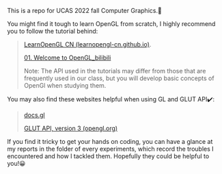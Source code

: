 This is a repo for UCAS 2022 fall Computer Graphics.:wave:

You might find it tough to learn OpenGL from scratch, I highly recommend you to follow the tutorial behind: 

> [LearnOpenGL CN (learnopengl-cn.github.io)](https://learnopengl-cn.github.io/).
>
> [01. Welcome to OpenGL_bilibili](https://www.bilibili.com/video/BV1MJ411u7Bc?p=1&vd_source=5d641308416d7d3f0262d27f3749b356)
>
> Note: The API used in the tutorials may differ from those that are frequently used in our class, but you will develop basic concepts of OpenGl when studying them.

You may also find these websites helpful when using GL and GLUT API:heavy_check_mark::

> [docs.gl](https://docs.gl/)
>
> [GLUT API, version 3 (opengl.org)](https://www.opengl.org/resources/libraries/glut/spec3/spec3.html)

If you find it tricky to get your hands on coding, you can have a glance at my reports in the folder of every experiments, which record the troubles I encountered and how I tackled them. Hopefully they could be helpful to you!:grinning: